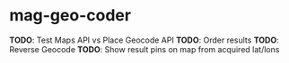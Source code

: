 # mag-geo-coder

**TODO**: Test Maps API vs Place Geocode API
**TODO**: Order results
**TODO**: Reverse Geocode
**TODO**: Show result pins on map from acquired lat/lons
